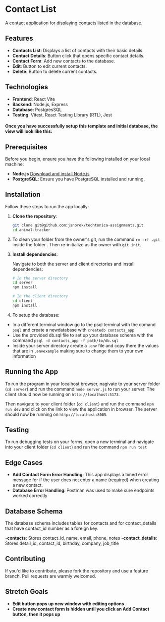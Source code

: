 # Contact List

A contact application for displaying contacts listed in the database. 

## Features
- **Contacts List**: Displays a list of contacts with their basic details.
- **Contact Details**: Button click that opens specific contact details.
- **Contact Form**: Add new contacts to the database.
- **Edit**: Button to edit current contacts.
- **Delete**: Button to delete current contacts.

## Technologies
- **Frontend**: React Vite
- **Backend**: Node.js, Express
- **Database**: PostgresSQL
- **Testing**: Vitest, React Testing Library (RTL), Jest

#### Once you have successfully setup this template and initial database, the view will look like this:


## Prerequisites

Before you begin, ensure you have the following installed on your local machine:
- **Node.js** [Download and install Node.js](https://nodejs.org/)
- **PostgreSQL**: Ensure you have PostgreSQL installed and running.

## Installation

Follow these steps to run the app locally:

1. **Clone the repository**:
    ```bash
    git clone git@github.com:jsnorek/techtonica-assignments.git
    cd animal-tracker
    ```
2. To clean your folder from the owner's git, run the command `rm -rf .git` inside the folder <NAMENEWDIRECTORY>. Then re-initialize as the owner with `git init`.

3. **Install dependencies**:

    Navigate to both the server and client directories and install dependencies:

    ```bash
    # In the server directory 
    cd server
    npm install
    
    # In the client directory
    cd client
    npm install
    ```
4. To setup the database:
* In a different terminal window go to the psql terminal with the comand `psql` and create a newdatabase with `createdb contacts_app`
* Use the provided db.sql file to set up your database schema with the command `psql -d contacts_app -f path/to/db.sql`
* Inside your server directory create a `.env` file and copy there the values that are in `.envexample` making sure to change them to your own information

## Running the App

To run the program in your localhost browser, nagivate to your server folder (`cd server`) and run the command `node server.js` to run your server. 
The client should now be running on `http://localhost:5173`.

Then navigate to your client folder (`cd client`) and run the command `npm run dev` and click on the link to view the application in browser.
The server should now be running on `http://localhost:8005`.

## Testing

To run debugging tests on your forms, open a new terminal and navigate into your client folder (`cd client`) and run the command `npm run test`

## Edge Cases

- **Add Contact Form Error Handling**: This app displays a timed error message for if the user does not enter a name (required) when creating a new contact.
- **Database Error Handling**: Postman was used to make sure endpoints worked correctly 

## Database Schema

The database schema includes tables for contacts and for contact_details that have contact_id number as a foreign key:

-**contacts**: Stores contact_id, name, email, phone, notes
-**contact_details**: Stores detail_id, contact_id, birthday, company, job_title

## Contributing

If you'd like to contribute, please fork the repository and use a feature branch. Pull requests are warmly welcomed.

## Stretch Goals

- **Edit button pops up new window with editing options**
- **Create new contact form is hidden until you click an Add Contact button, then it pops up**

